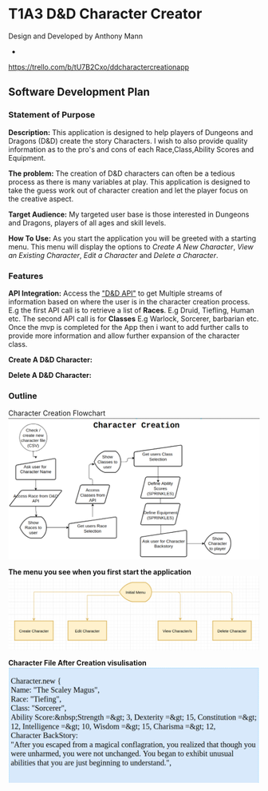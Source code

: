 # T1A3 D&D Character Creator

Design and Developed by Anthony Mann

-

<https://trello.com/b/tU7B2Cxo/ddcharactercreationapp>

## Software Development Plan

### Statement of Purpose

**Description:**
This application is designed to help players of Dungeons and Dragons (D&D) create the story Characters. I wish to also provide quality information as to the pro's and cons of each Race,Class,Ability Scores and Equipment.

**The problem:**
The creation of D&D characters can often be a tedious process as there is many variables at play. This application is designed to take the guess work out of character creation and let the player focus on the creative aspect.

**Target Audience:**
My targeted user base is those interested in Dungeons and Dragons, players of all ages and skill levels.

**How To Use:**
As you start the application you will be greeted with a starting menu. This menu will display the options to _Create A New Character_, _View an Existing Character_, _Edit a Character_ and _Delete a Character_.

### Features

**API Integration:**
Access the ["D&D API"](https://www.dnd5eapi.co) to get Multiple streams of information based on where the user is in the character creation process. E.g the first API call is to retrieve a list of **Races**. E.g Druid, Tiefling, Human etc.
The second API call is for **Classes** E.g Warlock, Sorcerer, barbarian etc. Once the mvp is completed for the App then i want to add further calls to provide more information and allow further expansion of the character class.

**Create A D&D Character:**

**Delete A D&D Character:**

### Outline

Character Creation Flowchart
![CharacterCreationFlow](/docs/images/CharacterCreationFlow.png "Character Creation Flow")

**The menu you see when you first start the application**
![Menu](/docs/images/InitialMenu.png "Initial Menu")

**Character File After Creation visulisation**
![CharFileIdea](/docs/images/CharacterVisual.png "Character File Visualisation")
